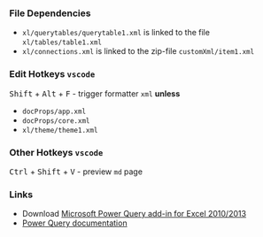 ### File Dependencies

* `xl/querytables/querytable1.xml` is linked to the file `xl/tables/table1.xml`
* `xl/connections.xml` is linked to the zip-file `customXml/item1.xml`

### Edit Hotkeys `vscode`

<kbd>Shift</kbd> + <kbd>Alt</kbd> + <kbd>F</kbd> - trigger formatter `xml` **unless**
* `docProps/app.xml`  
* `docProps/core.xml`
* `xl/theme/theme1.xml`

### Other Hotkeys `vscode`

<kbd>Ctrl</kbd> + <kbd>Shift</kbd> + <kbd>V</kbd> - preview `md` page

### Links

* Download [Microsoft Power Query add-in for Excel 2010/2013](http://go.microsoft.com/fwlink/?LinkID=313430)
* [Power Query documentation](https://learn.microsoft.com/power-query/)
